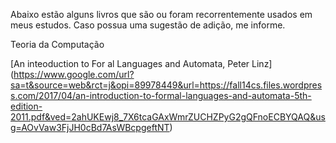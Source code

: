 Abaixo estão alguns livros que são ou foram recorrentemente usados em meus estudos. Caso possua uma sugestão de adição, me informe.

Teoria da Computação 

[An inteoduction to For al Languages and Automata,  Peter Linz] (https://www.google.com/url?sa=t&source=web&rct=j&opi=89978449&url=https://fall14cs.files.wordpress.com/2017/04/an-introduction-to-formal-languages-and-automata-5th-edition-2011.pdf&ved=2ahUKEwj8_7X6tcaGAxWmrZUCHZPyG2gQFnoECBYQAQ&usg=AOvVaw3FjJH0cBd7AsWBcpgeftNT)